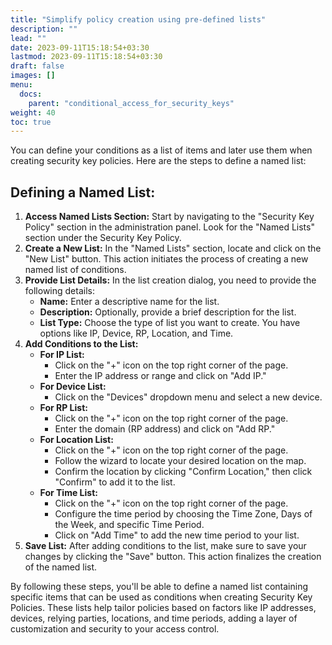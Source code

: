 ```yaml
---
title: "Simplify policy creation using pre-defined lists"
description: ""
lead: ""
date: 2023-09-11T15:18:54+03:30
lastmod: 2023-09-11T15:18:54+03:30
draft: false
images: []
menu:
  docs:
    parent: "conditional_access_for_security_keys"
weight: 40
toc: true
---
```


You can define your conditions as a list of items and later use them when creating security key policies. Here are the steps to define a named list:

## Defining a Named List:

1. **Access Named Lists Section:** Start by navigating to the "Security Key Policy" section in the administration panel. Look for the "Named Lists" section under the Security Key Policy.
2. **Create a New List:** In the "Named Lists" section, locate and click on the "New List" button. This action initiates the process of creating a new named list of conditions.
3. **Provide List Details:** In the list creation dialog, you need to provide the following details:
    - **Name:** Enter a descriptive name for the list.
    - **Description:** Optionally, provide a brief description for the list.
    - **List Type:** Choose the type of list you want to create. You have options like IP, Device, RP, Location, and Time.
4. **Add Conditions to the List:**
    - **For IP List:**
        - Click on the "+" icon on the top right corner of the page.
        - Enter the IP address or range and click on "Add IP."
    - **For Device List:**
        - Click on the "Devices" dropdown menu and select a new device.
    - **For RP List:**
        - Click on the "+" icon on the top right corner of the page.
        - Enter the domain (RP address) and click on "Add RP."
    - **For Location List:**
        - Click on the "+" icon on the top right corner of the page.
        - Follow the wizard to locate your desired location on the map.
        - Confirm the location by clicking "Confirm Location," then click "Confirm" to add it to the list.
    - **For Time List:**
        - Click on the "+" icon on the top right corner of the page.
        - Configure the time period by choosing the Time Zone, Days of the Week, and specific Time Period.
        - Click on "Add Time" to add the new time period to your list.
5. **Save List:** After adding conditions to the list, make sure to save your changes by clicking the "Save" button. This action finalizes the creation of the named list.

By following these steps, you'll be able to define a named list containing specific items that can be used as conditions when creating Security Key Policies. These lists help tailor policies based on factors like IP addresses, devices, relying parties, locations, and time periods, adding a layer of customization and security to your access control.
